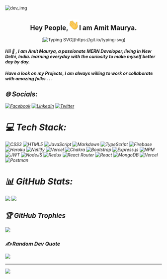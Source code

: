 
<img align='center' src='https://camo.githubusercontent.com/c19b66500c84e952d84d4d9913efdfa40510e702cc04e4f86c208209f10122e7/68747470733a2f2f7777772e6372696f2e646f2f626c6f672f636f6e74656e742f696d616765732f323032312f30342f46756c6c2d737461636b2d7765622d646576656c6f7065722e706e67' alt='dev_img'/>

<h2 align='center'>Hey People,<img src="https://raw.githubusercontent.com/ABSphreak/ABSphreak/master/gifs/Hi.gif" width="35">I am Amit Maurya.</h2>

<div align='center'>

[![Typing SVG](https://readme-typing-svg.herokuapp.com?font=Fira+Code&size=25&pause=1000&color=tomato&width=435&lines=Hey!+I+am+Amit+Maurya;A+Full+Stack+MERN+Developer;A+Debugger;)](https://git.io/typing-svg)

</div>

<h4>
  <i>Hii 👋 , I am Amit Maurya, a passionate MERN Developer, living in New Delhi, India. learning everyday with the curiosity to make myself better day by day.</i>
</h4>
<h4>
  <i>Have a look on my Projects, I am always willing to work or collaborate with amazing folks .
.<i>
.</h4>

## 🌐 Socials:
[![Facebook](https://img.shields.io/badge/Facebook-%231877F2.svg?logo=Facebook&logoColor=white)](https://facebook.com/amitmaurya.maurya.796) [![LinkedIn](https://img.shields.io/badge/LinkedIn-%230077B5.svg?logo=linkedin&logoColor=white)](https://linkedin.com/in/amit-maurya-a494ba225) [![Twitter](https://img.shields.io/badge/Twitter-%231DA1F2.svg?logo=Twitter&logoColor=white)](https://twitter.com/i_amitmaurya) 

# 💻 Tech Stack:
![CSS3](https://img.shields.io/badge/css3-%231572B6.svg?style=for-the-badge&logo=css3&logoColor=white) ![HTML5](https://img.shields.io/badge/html5-%23E34F26.svg?style=for-the-badge&logo=html5&logoColor=white) ![JavaScript](https://img.shields.io/badge/javascript-%23323330.svg?style=for-the-badge&logo=javascript&logoColor=%23F7DF1E) ![Markdown](https://img.shields.io/badge/markdown-%23000000.svg?style=for-the-badge&logo=markdown&logoColor=white) ![TypeScript](https://img.shields.io/badge/typescript-%23007ACC.svg?style=for-the-badge&logo=typescript&logoColor=white) ![Firebase](https://img.shields.io/badge/firebase-%23039BE5.svg?style=for-the-badge&logo=firebase) ![Heroku](https://img.shields.io/badge/heroku-%23430098.svg?style=for-the-badge&logo=heroku&logoColor=white) ![Netlify](https://img.shields.io/badge/netlify-%23000000.svg?style=for-the-badge&logo=netlify&logoColor=#00C7B7) ![Vercel](https://img.shields.io/badge/vercel-%23000000.svg?style=for-the-badge&logo=vercel&logoColor=white) ![Chakra](https://img.shields.io/badge/chakra-%234ED1C5.svg?style=for-the-badge&logo=chakraui&logoColor=white) ![Bootstrap](https://img.shields.io/badge/bootstrap-%23563D7C.svg?style=for-the-badge&logo=bootstrap&logoColor=white) ![Express.js](https://img.shields.io/badge/express.js-%23404d59.svg?style=for-the-badge&logo=express&logoColor=%2361DAFB) ![NPM](https://img.shields.io/badge/NPM-%23000000.svg?style=for-the-badge&logo=npm&logoColor=white) ![JWT](https://img.shields.io/badge/JWT-black?style=for-the-badge&logo=JSON%20web%20tokens) ![NodeJS](https://img.shields.io/badge/node.js-6DA55F?style=for-the-badge&logo=node.js&logoColor=white) ![Redux](https://img.shields.io/badge/redux-%23593d88.svg?style=for-the-badge&logo=redux&logoColor=white) ![React Router](https://img.shields.io/badge/React_Router-CA4245?style=for-the-badge&logo=react-router&logoColor=white) ![React](https://img.shields.io/badge/react-%2320232a.svg?style=for-the-badge&logo=react&logoColor=%2361DAFB) ![MongoDB](https://img.shields.io/badge/MongoDB-%234ea94b.svg?style=for-the-badge&logo=mongodb&logoColor=white)
![Vercel](https://img.shields.io/badge/vercel-%23000000.svg?style=for-the-badge&logo=vercel&logoColor=white) ![Postman](https://img.shields.io/badge/Postman-FF6C37?style=for-the-badge&logo=Postman&logoColor=white)


# 📊 GitHub Stats:
![](https://github-readme-stats.vercel.app/api?username=AmitKuMaurya&theme=default&hide_border=false&include_all_commits=false&count_private=true)
![](https://github-readme-streak-stats.herokuapp.com/?user=AmitKuMaurya&theme=default&hide_border=false)

<!-- ![](https://github-readme-stats.vercel.app/api/top-langs/?username=AmitKuMaurya&theme=default&hide_border=false&include_all_commits=false&count_private=true&layout=compact) -->

## 🏆 GitHub Trophies
![](https://github-profile-trophy.vercel.app/?username=AmitKuMaurya&theme=onedark&no-frame=false&no-bg=false&margin-w=4)

### ✍️ Random Dev Quote
![](https://quotes-github-readme.vercel.app/api?type=horizontal&theme=light)

---
[![](https://visitcount.itsvg.in/api?id=AmitKuMaurya&icon=2&color=0)](https://visitcount.itsvg.in)

<!-- Proudly created with GPRM ( https://gprm.itsvg.in ) -->


